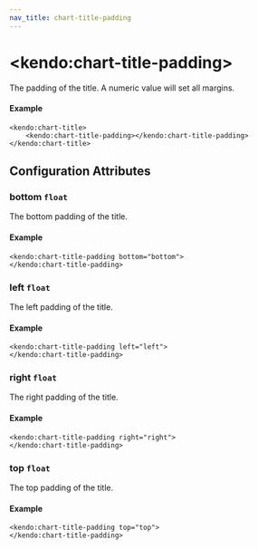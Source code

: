 ```yaml
---
nav_title: chart-title-padding
---
```


# \<kendo:chart-title-padding\>

The padding of the title. A numeric value will set all margins.

#### Example
    <kendo:chart-title>
        <kendo:chart-title-padding></kendo:chart-title-padding>
    </kendo:chart-title>

## Configuration Attributes

### bottom `float`

The bottom padding of the title.

#### Example
    <kendo:chart-title-padding bottom="bottom">
    </kendo:chart-title-padding>

### left `float`

The left padding of the title.

#### Example
    <kendo:chart-title-padding left="left">
    </kendo:chart-title-padding>

### right `float`

The right padding of the title.

#### Example
    <kendo:chart-title-padding right="right">
    </kendo:chart-title-padding>

### top `float`

The top padding of the title.

#### Example
    <kendo:chart-title-padding top="top">
    </kendo:chart-title-padding>

